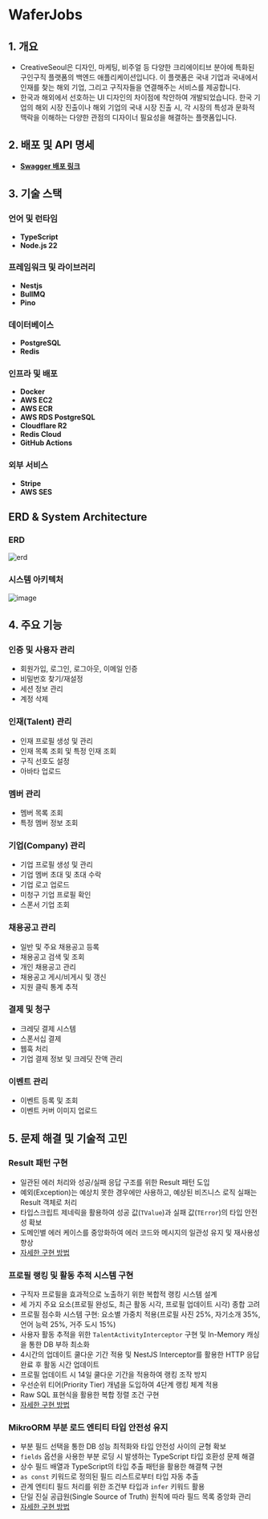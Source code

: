 # WaferJobs

## 1. 개요
- CreativeSeoul은 디자인, 마케팅, 비주얼 등 다양한 크리에이티브 분야에 특화된 구인구직 플랫폼의 백엔드 애플리케이션입니다. 이 플랫폼은 국내 기업과 국내에서 인재를 찾는 해외 기업, 그리고 구직자들을 연결해주는 서비스를 제공합니다.
- 한국과 해외에서 선호하는 UI 디자인의 차이점에 착안하여 개발되었습니다. 한국 기업의 해외 시장 진출이나 해외 기업의 국내 시장 진출 시, 각 시장의 특성과 문화적 맥락을 이해하는 다양한 관점의 디자이너 필요성을 해결하는 플랫폼입니다.

## 2. 배포 및 API 명세
- **[Swagger 배포 링크](http://15.165.124.135:3000/api)**

## 3. 기술 스택

### 언어 및 런타임
- **TypeScript**
- **Node.js 22**

### 프레임워크 및 라이브러리
- **Nestjs**
- **BullMQ**
- **Pino**

### 데이터베이스
- **PostgreSQL**
- **Redis**

### 인프라 및 배포
- **Docker**
- **AWS EC2**
- **AWS ECR**
- **AWS RDS PostgreSQL**
- **Cloudflare R2**
- **Redis Cloud**
- **GitHub Actions**

### 외부 서비스
- **Stripe**
- **AWS SES**

## ERD & System Architecture

### ERD
![erd](https://github.com/user-attachments/assets/9585dc5c-6111-41c3-bb13-f372fbe18b1b)

### 시스템 아키텍처
![image](https://github.com/user-attachments/assets/5c6ed1ee-78ec-43ea-8bf4-705c1c7d6c93)



## 4. 주요 기능

### 인증 및 사용자 관리
- 회원가입, 로그인, 로그아웃, 이메일 인증
- 비밀번호 찾기/재설정
- 세션 정보 관리
- 계정 삭제

### 인재(Talent) 관리
- 인재 프로필 생성 및 관리
- 인재 목록 조회 및 특정 인재 조회
- 구직 선호도 설정
- 아바타 업로드

### 멤버 관리
- 멤버 목록 조회
- 특정 멤버 정보 조회

### 기업(Company) 관리
- 기업 프로필 생성 및 관리
- 기업 멤버 초대 및 초대 수락
- 기업 로고 업로드
- 미청구 기업 프로필 확인
- 스폰서 기업 조회

### 채용공고 관리
- 일반 및 주요 채용공고 등록
- 채용공고 검색 및 조회
- 개인 채용공고 관리
- 채용공고 게시/비게시 및 갱신
- 지원 클릭 통계 추적

### 결제 및 청구
- 크레딧 결제 시스템
- 스폰서십 결제
- 웹훅 처리
- 기업 결제 정보 및 크레딧 잔액 관리

### 이벤트 관리
- 이벤트 등록 및 조회
- 이벤트 커버 이미지 업로드

## 5. 문제 해결 및 기술적 고민

### Result 패턴 구현
- 일관된 에러 처리와 성공/실패 응답 구조를 위한 Result 패턴 도입
- 예외(Exception)는 예상치 못한 경우에만 사용하고, 예상된 비즈니스 로직 실패는 Result 객체로 처리
- 타입스크립트 제네릭을 활용하여 성공 값(`TValue`)과 실패 값(`TError`)의 타입 안전성 확보
- 도메인별 에러 케이스를 중앙화하여 에러 코드와 메시지의 일관성 유지 및 재사용성 향상
- [자세한 구현 방법](https://medium.com/@oink2716/nestjs에서-result-패턴을-적용하여-에러-처리하기-d59d9294f6a2)

### 프로필 랭킹 및 활동 추적 시스템 구현
- 구직자 프로필을 효과적으로 노출하기 위한 복합적 랭킹 시스템 설계
- 세 가지 주요 요소(프로필 완성도, 최근 활동 시각, 프로필 업데이트 시각) 종합 고려
- 프로필 점수화 시스템 구현: 요소별 가중치 적용(프로필 사진 25%, 자기소개 35%, 언어 능력 25%, 거주 도시 15%)
- 사용자 활동 추적을 위한 `TalentActivityInterceptor` 구현 및 In-Memory 캐싱을 통한 DB 부하 최소화
- 4시간의 업데이트 쿨다운 기간 적용 및 NestJS Interceptor를 활용한 HTTP 응답 완료 후 활동 시간 업데이트
- 프로필 업데이트 시 14일 쿨다운 기간을 적용하여 랭킹 조작 방지
- 우선순위 티어(Priority Tier) 개념을 도입하여 4단계 랭킹 체계 적용
- Raw SQL 표현식을 활용한 복합 정렬 조건 구현
- [자세한 구현 방법](https://medium.com/@oink2716/구인구직-플랫폼-구직자-프로필-랭킹-시스템-구현하기-eb5270111a02)

### MikroORM 부분 로드 엔티티 타입 안전성 유지
- 부분 필드 선택을 통한 DB 성능 최적화와 타입 안전성 사이의 균형 확보
- `fields` 옵션을 사용한 부분 로딩 시 발생하는 TypeScript 타입 호환성 문제 해결
- 상수 필드 배열과 TypeScript의 타입 추출 패턴을 활용한 해결책 구현
- `as const` 키워드로 정의된 필드 리스트로부터 타입 자동 추출
- 관계 엔티티 필드 처리를 위한 조건부 타입과 `infer` 키워드 활용
- 단일 진실 공급원(Single Source of Truth) 원칙에 따라 필드 목록 중앙화 관리
- [자세한 구현 방법](https://medium.com/@oink2716/mikroorm에서-부분-엔티티-로딩-시-타입-안전성-유지하기-ab4225ea3e1f)
